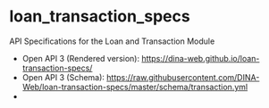 # loan_transaction_specs
API Specifications for the Loan and Transaction Module

* Open API 3 (Rendered version): https://dina-web.github.io/loan-transaction-specs/
* Open API 3 (Schema): https://raw.githubusercontent.com/DINA-Web/loan-transaction-specs/master/schema/transaction.yml
* 
